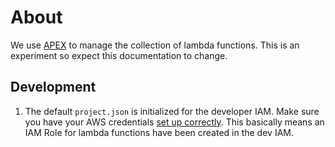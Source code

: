 # About

We use [APEX](https://github.com/apex/apex) to manage the collection of lambda functions. This is an experiment so expect this documentation to change. 

## Development

1. The default `project.json` is initialized for the developer IAM. Make sure you have your AWS credentials [set up correctly](http://apex.run/#aws-credentials). This basically means an IAM Role for lambda functions have been created in the dev IAM. 
